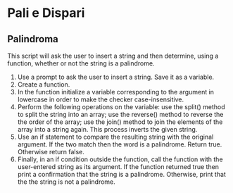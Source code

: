 # Pali e Dispari

## Palindroma

This script will ask the user to insert a string and then determine, using a function, whether or not the string is a palindrome.

1. Use a prompt to ask the user to insert a string. Save it as a variable.  
2. Create a function.  
3. In the function initialize a variable corresponding to the argument in lowercase in order to make the checker case-insensitive.  
4. Perform the following operations on the variable: use the split() method to split the string into an array; use the reverse() method to reverse the the order of the array; use the join() method to join the elements of the array into a string again. This process inverts the given string.  
5. Use an if statement to compare the resulting string with the original argument. If the two match then the word is a palindrome. Return true. Otherwise return false.  
6. Finally, in an if condition outside the function, call the function with the user-entered string as its argument. If the function returned true then print a confirmation that the string is a palindrome. Otherwise, print that the the string is not a palindrome.

